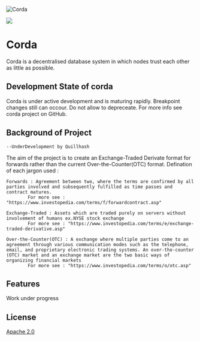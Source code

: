 ![Corda](https://www.corda.net/wp-content/uploads/2016/11/fg005_corda_b.png)

<a href="https://ci-master.corda.r3cev.com/viewType.html?buildTypeId=Corda_CordaBuild&tab=buildTypeStatusDiv&guest=1"><img src="https://ci.corda.r3cev.com/app/rest/builds/buildType:Corda_CordaBuild/statusIcon"/></a>

# Corda

Corda is a decentralised database system in which nodes trust each other as little as possible.

## Development State of corda
 
Corda is under active development and is maturing rapidly.
Breakpoint changes still can occour. Do not allow to depreceate.
For more info see corda project on GitHub.

## Background of Project
	--UnderDevelopment by Quillhash

The aim of the project is to create an Exchange-Traded Derivate format for forwards rather than the current Over-the-Counter(OTC) format.
Defination of each jargon used :


	Forwards : Agreement between two, where the terms are confirmed by all parties involved and subsequently fulfilled as time passes and contract matures.
			For more see : "https://www.investopedia.com/terms/f/forwardcontract.asp"

	Exchange-Traded : Assets which are traded purely on servers without involvement of humans ex.NYSE stock exchange 
			For more see : "https://www.investopedia.com/terms/e/exchange-traded-derivative.asp"

	Over-the-Counter(OTC) : A exchange where multiple parties come to an agreement through various communication modes such as the telephone, email, and proprietary electronic trading systems. An over-the-counter (OTC) market and an exchange market are the two basic ways of organizing financial markets
			For more see : "https://www.investopedia.com/terms/o/otc.asp"

## Features

Work under progress 

## License

[Apache 2.0](./LICENSE)

